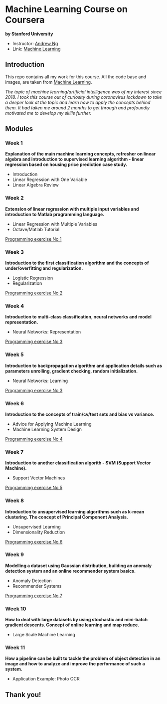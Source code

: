 # Machine Learning Course on Coursera
**by Stanford University**
* Instructor: [Andrew Ng](http://www.andrewng.org/)
* Link: [Machine Learning](https://www.coursera.org/learn/machine-learning/)

## Introduction

This repo contains all my work for this course. All the code base and images, are taken from [Machine Learning](https://www.coursera.org/learn/machine-learning/).

*The topic of machine learning/artificial intelligence was of my interest since 2018. I took this course out of curiosity during coronavirus lockdown to take a deeper look at the topic and learn how to apply the concepts behind them. It had taken me around 2 months to get through and profoundly motivated me to develop my skills further.*

## Modules

### Week 1
**Explanation of the main machine learning concepts, refresher on linear algebra and introduction to supervised learning algorithm - linear regression based on housing price prediction case study.**
+ Introduction
+ Linear Regression with One Variable
+ Linear Algebra Review

### Week 2
**Extension of linear regression with multiple input variables and introduction to Matlab programming language.**
+ Linear Regression with Multiple Variables
+ Octave/Matlab Tutorial

[Programming exercise No 1](https://github.com/adamsiemaszkiewicz/coursera_machine-learning/tree/master/machine-learning-ex1)

### Week 3
**Introduction to the first classification algorithm and the concepts of under/overfitting and regularization.**
+ Logistic Regression
+ Regularization

[Programming exercise No 2](https://github.com/adamsiemaszkiewicz/coursera_machine-learning/tree/master/machine-learning-ex2)

### Week 4
**Introduction to multi-class classification, neural networks and model representation.**
+ Neural Networks: Representation

[Programming exercise No 3](https://github.com/adamsiemaszkiewicz/coursera_machine-learning/tree/master/machine-learning-ex3)

### Week 5
**Introduction to backpropagation algorithm and application details such as parameters unrolling, gradient checking, random initialization.**
+ Neural Networks: Learning

[Programming exercise No 3](https://github.com/adamsiemaszkiewicz/coursera_machine-learning/tree/master/machine-learning-ex4)

### Week 6
**Introduction to the concepts of train/cv/test sets and bias vs variance.**
+ Advice for Applying Machine Learning
+ Machine Learning System Design

[Programming exercise No 4](https://github.com/adamsiemaszkiewicz/coursera_machine-learning/tree/master/machine-learning-ex5)

### Week 7
**Introduction to another classification algorith - SVM (Support Vector Machine).**
+ Support Vector Machines

[Programming exercise No 5](https://github.com/adamsiemaszkiewicz/coursera_machine-learning/tree/master/machine-learning-ex6)

### Week 8 
**Introduction to unsupervised learning algorithms such as k-mean clustering. The concept of Principal Component Analysis.**
+ Unsupervised Learning
+ Dimensionality Reduction

[Programming exercise No 6](https://github.com/adamsiemaszkiewicz/coursera_machine-learning/tree/master/machine-learning-ex7)

### Week 9
**Modelling a dataset using Gaussian distribution, building an anomaly detection system and an online recommender system basics.**
+ Anomaly Detection
+ Recommender Systems

[Programming exercise No 7](https://github.com/adamsiemaszkiewicz/coursera_machine-learning/tree/master/machine-learning-ex8)

### Week 10
**How to deal with large datasets by using stochastic and mini-batch gradient descents. Concept of online learning and map reduce.**
+ Large Scale Machine Learning

### Week 11
**How a pipeline can be built to tackle the problem of object detection in an image and how to analyze and improve the performance of such a system.**
+ Application Example: Photo OCR

## Thank you!

